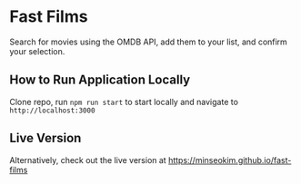# Fast Films

Search for movies using the OMDB API, add them to your list, and confirm your selection.

## How to Run Application Locally

Clone repo, run `npm run start` to start locally and navigate to `http://localhost:3000`

## Live Version

Alternatively, check out the live version at https://minseokim.github.io/fast-films

